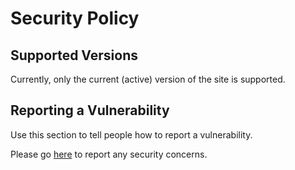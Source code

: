 # Security Policy

## Supported Versions

Currently, only the current (active) version of the site is supported.

## Reporting a Vulnerability

Use this section to tell people how to report a vulnerability.

Please go [here](https://simeononsecurity.ch/contactus/) to report any security concerns. 
